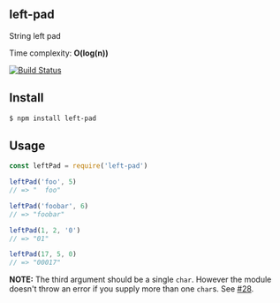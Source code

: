 ## left-pad

String left pad

Time complexity: **O(log(n))**

[![Build Status][travis-image]][travis-url]

## Install

```bash
$ npm install left-pad
```

## Usage

```js
const leftPad = require('left-pad')

leftPad('foo', 5)
// => "  foo"

leftPad('foobar', 6)
// => "foobar"

leftPad(1, 2, '0')
// => "01"

leftPad(17, 5, 0)
// => "00017"
```

**NOTE:** The third argument should be a single `char`. However the module doesn't throw an error if you supply more than one `char`s. See [#28](https://github.com/stevemao/left-pad/pull/28).

[travis-image]: https://travis-ci.org/stevemao/left-pad.svg?branch=master
[travis-url]: https://travis-ci.org/stevemao/left-pad
